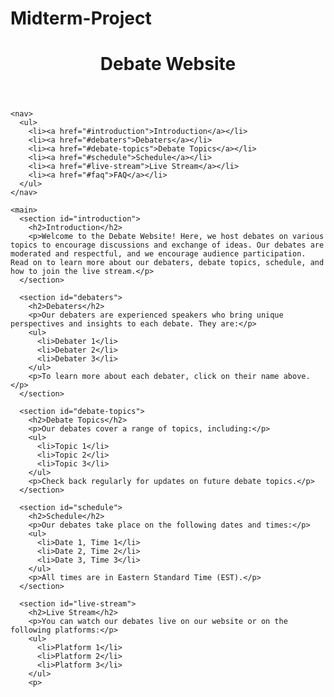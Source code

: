 # Midterm-Project
<!DOCTYPE html>
<html>
  <head>
    <title>Debate Website</title>
    <meta charset="UTF-8">
    <meta name="viewport" content="width=device-width, initial-scale=1.0">
  </head>
  <body>
    <header>
      <h1>Debate Website</h1>
    </header>

    <nav>
      <ul>
        <li><a href="#introduction">Introduction</a></li>
        <li><a href="#debaters">Debaters</a></li>
        <li><a href="#debate-topics">Debate Topics</a></li>
        <li><a href="#schedule">Schedule</a></li>
        <li><a href="#live-stream">Live Stream</a></li>
        <li><a href="#faq">FAQ</a></li>
      </ul>
    </nav>

    <main>
      <section id="introduction">
        <h2>Introduction</h2>
        <p>Welcome to the Debate Website! Here, we host debates on various topics to encourage discussions and exchange of ideas. Our debates are moderated and respectful, and we encourage audience participation. Read on to learn more about our debaters, debate topics, schedule, and how to join the live stream.</p>
      </section>

      <section id="debaters">
        <h2>Debaters</h2>
        <p>Our debaters are experienced speakers who bring unique perspectives and insights to each debate. They are:</p>
        <ul>
          <li>Debater 1</li>
          <li>Debater 2</li>
          <li>Debater 3</li>
        </ul>
        <p>To learn more about each debater, click on their name above.</p>
      </section>

      <section id="debate-topics">
        <h2>Debate Topics</h2>
        <p>Our debates cover a range of topics, including:</p>
        <ul>
          <li>Topic 1</li>
          <li>Topic 2</li>
          <li>Topic 3</li>
        </ul>
        <p>Check back regularly for updates on future debate topics.</p>
      </section>

      <section id="schedule">
        <h2>Schedule</h2>
        <p>Our debates take place on the following dates and times:</p>
        <ul>
          <li>Date 1, Time 1</li>
          <li>Date 2, Time 2</li>
          <li>Date 3, Time 3</li>
        </ul>
        <p>All times are in Eastern Standard Time (EST).</p>
      </section>

      <section id="live-stream">
        <h2>Live Stream</h2>
        <p>You can watch our debates live on our website or on the following platforms:</p>
        <ul>
          <li>Platform 1</li>
          <li>Platform 2</li>
          <li>Platform 3</li>
        </ul>
        <p>
